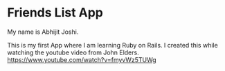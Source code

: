 # Friends List App

My name is Abhijit Joshi.

This is my first App where I am learning Ruby on Rails. I created this while watching the youtube video from John Elders.
https://www.youtube.com/watch?v=fmyvWz5TUWg
